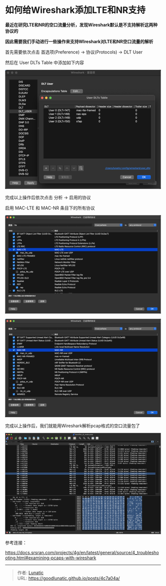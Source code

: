 # 如何给Wireshark添加LTE和NR支持

**最近在研究LTE和NR的空口流量分析，发现Wireshark默认是不支持解析这两种协议的**

**因此需要我们手动进行一些操作来支持WIreshark对LTE和NR空口流量的解析**
<!--more-->

首先需要依次点击 首选项(Preference) -> 协议(Protocols) -> DLT User

然后在 User DLTs Table 中添加如下内容

![](imgs/image-20250705004417359.png)

完成以上操作后依次点击 分析 -> 启用的协议

启用 MAC-LTE 和 MAC-NR 条目下的所有协议

![](imgs/image-20250705004550677.png)

![](imgs/image-20250705004603293.png)

完成以上操作后，我们就能用Wireshark解析pcap格式的空口流量包了

![](imgs/image-20250705010948183.png)

参考连接：

https://docs.srsran.com/projects/4g/en/latest/general/source/4_troubleshooting.html#examining-pcaps-with-wireshark

---

> 作者: [Lunatic](https://goodlunatic.github.io)  
> URL: https://goodlunatic.github.io/posts/4c7a04a/  

